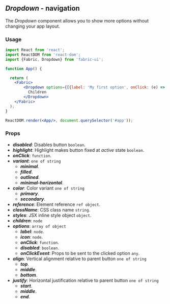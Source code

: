 ## *Dropdown* - navigation

The _Dropdown_ component allows you to show more options without changing your app layout.

### Usage

```jsx
import React from 'react';
import ReactDOM from 'react-dom';
import {Fabric, Dropdown} from 'fabric-ui';

function App() {

  return (
    <Fabric>
        <Dropdown options={[{label: 'My first option', onClick: (e) => alert(e)}]}>
          Children
        </Dropdown>
    </Fabric>
  );
}

ReactDOM.render(<App/>, document.querySelector('#app'));
```

### Props
- ***disabled***: Disables button `boolean`.
- ***highlight***: Highlight makes button fixed at _active_ state `boolean`.
- ***onClick***: `function`.
- ***variant***: `one of string`
  - ***minimal***.
  - ***filled***.
  - ***outlined***.
  - ***minimal-horizontal***.
- ***color***: Color variant `one of string`
  - ***primary***.
  - ***secondary***.
- ***reference***: Element reference `ref object`.
- ***className***: CSS class name `string`.
- ***styles***: JSX inline style object `object`.
- ***children***: `node`
- ***options***: `array of object`
  - ***label***: `node`.
  - ***icon***: `node`.
  - ***onClick***: `function`.
  - ***disabled***: `boolean`.
  - ***onClickEvent***: Props to be sent to the clicked option `any`.
- ***align***: Vertical alignment relative to parent button `one of string`
  - ***top***.
  - ***middle***.
  - ***bottom***.
- ***justify***: Horizontal justification relative to parent button `one of string`
  - ***start***.
  - ***middle***.
  - ***end***.

